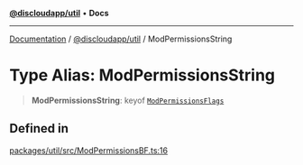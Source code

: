 [**@discloudapp/util**](../README.md) • **Docs**

***

[Documentation](../../../packages.md) / [@discloudapp/util](../README.md) / ModPermissionsString

# Type Alias: ModPermissionsString

> **ModPermissionsString**: keyof [`ModPermissionsFlags`](ModPermissionsFlags.md)

## Defined in

[packages/util/src/ModPermissionsBF.ts:16](https://github.com/discloud/discloud.app/blob/e957c12968777c01a56e127121040f7eaaf9b803/packages/util/src/ModPermissionsBF.ts#L16)
